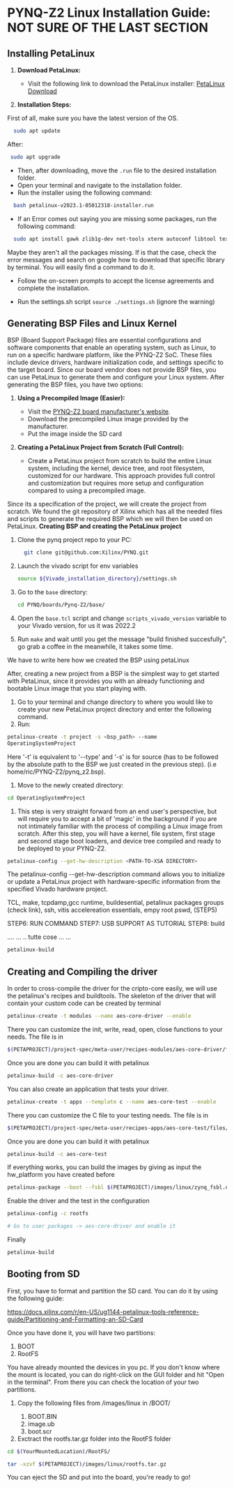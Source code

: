 # PYNQ-Z2 Linux Installation Guide: NOT SURE OF THE LAST SECTION

## Installing PetaLinux

1. **Download PetaLinux:**
   - Visit the following link to download the PetaLinux installer:
     [PetaLinux Download](https://www.xilinx.com/member/forms/download/xef.html?filename=petalinux-v2023.1-05012318-installer.run)

2. **Installation Steps:**

First of all, make sure you have the latest version of the OS.

```bash
  sudo apt update
```
After:
 ```bash
  sudo apt upgrade
```
- Then, after downloading, move the `.run` file to the desired installation folder.
- Open your terminal and navigate to the installation folder.
- Run the installer using the following command:
```bash
  bash petalinux-v2023.1-05012318-installer.run
```

- If an Error comes out saying you are missing some packages, run the following command:
```bash
  sudo apt install gawk zlib1g-dev net-tools xterm autoconf libtool texinfo gcc-multilib 
```
Maybe they aren't all the packages missing. If is that the case, check the error messages and search on google how to download that specific library by terminal. You will easily find a command to do it.

- Follow the on-screen prompts to accept the license agreements and complete the installation.

- Run the settings.sh script `source ./settings.sh` (ignore the warning)

## Generating BSP Files and Linux Kernel

BSP (Board Support Package) files are essential configurations and software components that enable an operating system, such as Linux, to run on a specific hardware platform, like the PYNQ-Z2 SoC. These files include device drivers, hardware initialization code, and settings specific to the target board.
Since our board vendor does not provide BSP files, you can use PetaLinux to generate them and configure your Linux system. After generating the BSP files, you have two options:

1. **Using a Precompiled Image (Easier):**
   - Visit the [PYNQ-Z2 board manufacturer's website](http://www.pynq.io/board.html).
   - Download the precompiled Linux image provided by the manufacturer.
   - Put the image inside the SD card

2. **Creating a PetaLinux Project from Scratch (Full Control):**
   -  Create a PetaLinux project from scratch to build the entire Linux system, including the kernel, device tree, and root filesystem, customized for our hardware. This approach provides full control and customization but requires more setup and configuration compared to using a precompiled image.


Since its a specification of the project, we  will create the project from scratch. We found the git repository of Xilinx which has all the needed files and scripts to generate the required BSP which we will then be used on PetaLinux.
**Creating BSP and creating the PetaLinux project**
1. Clone the pynq project repo to your PC:
   ```bash
     git clone git@github.com:Xilinx/PYNQ.git
2. Launch the vivado script for env variables

   ```bash
   source ${Vivado_installation_directory}/settings.sh
   ```
3. Go to the `base` directory:
   ```bash
   cd PYNQ/boards/Pynq-Z2/base/
   ```
4. Open the `base.tcl` script and change `scripts_vivado_version` variable to your Vivado version, for us it was 2022.2
5. Run `make` and wait until you get the message "build finished succesfully", go grab a coffee in the meanwhile, it takes some time.



We have to write here how we created the BSP using petaLinux

After, creating a new project from a BSP is the simplest way to get started with PetaLinux, since it provides you with an already functioning and bootable Linux image that you start playing with.
1. Go to your terminal and change directory to where you would like to create your new PetaLinux project directory and enter the following command.
2. Run:

```bash
petalinux-create -t project -s <bsp_path> --name 
OperatingSystemProject
```

Here '-t' is equivalent to '--type' and '-s' is for source (has to be followed by the absolute path to the BSP we just created in the previous step). (i.e home/ric/PYNQ-Z2/pynq_z2.bsp).

1. Move to the newly created directory:
```bash
cd OperatingSystemProject
```

1. This step is very straight forward from an end user's perspective, but will require you to accept a bit of 'magic' in the background if you are not intimately familiar with the process of compiling a Linux image from scratch. After this step, you will have a kernel, file system, first stage and second stage boot loaders, and device tree compiled and ready to be deployed to your PYNQ-Z2.

```bash
petalinux-config --get-hw-description <PATH-TO-XSA DIRECTORY>
```
The petalinux-config --get-hw-description command allows you to initialize or update a PetaLinux project with hardware-specific information from the specified Vivado hardware project.

TCL, make, tcpdamp,gcc runtime, buildesential, petalinux packages groups (check link), ssh, vitis accelereation essentials, empy root pswd,  (STEP5)

STEP6: RUN COMMAND
STEP7: USB SUPPORT AS TUTORIAL
STEP8: build
 
....
...
..
tutte cose
...
...


 ```bash
 petalinux-build
 ```

## Creating and Compiling the driver

In order to cross-compile the driver for the cripto-core easily, we will use the petalinux's recipes and buildtools. The skeleton of the driver that will contain your custom code can be created by terminal

```bash
petalinux-create -t modules --name aes-core-driver --enable
```
There you can customize the init, write, read, open, close functions to your needs. The file is in


```bash
$(PETAPROJECT)/project-spec/meta-user/recipes-modules/aes-core-driver/files/aes-core-driver.c
```

Once you are done you can build it with petalinux

```bash
petalinux-build -c aes-core-driver
```

You can also create an application that tests your driver. 

```bash
petalinux-create -t apps --template c --name aes-core-test --enable
```

There you can customize the C file to your testing needs. The file is in


```bash
$(PETAPROJECT)/project-spec/meta-user/recipes-apps/aes-core-test/files/aes-core-test.c
```
Once you are done you can build it with petalinux

```bash
petalinux-build -c aes-core-test
```

If everything works, you can build the images by giving as input the hw_platform you have created before

```bash
petalinux-package --boot --fsbl $(PETAPROJECT)/images/linux/zynq_fsbl.elf --fpga $(VIVADO-HW-PATH)/hw_platform_300923/hw_platform/hw_platform.runs/impl_1/hw_platform_wrapper.bit --uboot --force
```

Enable the driver and the test in the configuration

```bash
petalinux-config -c rootfs

# Go to user packages -> aes-core-driver and enable it
```


Finally

```bash
petalinux-build
```


## Booting from SD

First, you have to format and partition the SD card. You can do it by using the following guide:

https://docs.xilinx.com/r/en-US/ug1144-petalinux-tools-reference-guide/Partitioning-and-Formatting-an-SD-Card

Once you have done it, you will have two partitions:
1. BOOT
2. RootFS

You have already mounted the devices in you pc. If you don't know where the mount is located, you can do right-click on the GUI folder and hit "Open in the terminal". From there you can check the location of your two partitions.

1. Copy the following files from <PETAPROJECT>/images/linux in /BOOT/
   1. BOOT.BIN
   2. image.ub
   3. boot.scr
2. Exctract the rootfs.tar.gz folder into the RootFS folder
```bash
cd $(YourMountedLocation)/RootFS/

tar -xzvf $(PETAPROJECT)/images/linux/rootfs.tar.gz
```

You can eject the SD and put into the board, you're ready to go!
